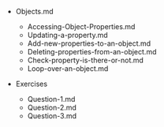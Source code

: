 - Objects.md
    - Accessing-Object-Properties.md
    - Updating-a-property.md
    - Add-new-properties-to-an-object.md
    - Deleting-properties-from-an-object.md
    - Check-property-is-there-or-not.md
    - Loop-over-an-object.md

- Exercises
    - Question-1.md
    - Question-2.md
    - Question-3.md

